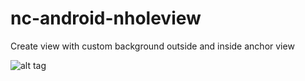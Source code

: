 # nc-android-nholeview
Create view with custom background outside and inside anchor view

![alt tag](https://raw.githubusercontent.com/nhancv/nc-android-nholeview/master/device-2016-11-17-233806.png)
